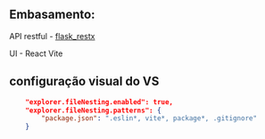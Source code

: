 ## Embasamento:
API restful - [flask_restx](https://flask-restx.readthedocs.io/en/latest/example.html)

UI - React Vite


## configuração visual do VS
```json
    "explorer.fileNesting.enabled": true,
    "explorer.fileNesting.patterns": {
        "package.json": ".eslin*, vite*, package*, .gitignore"
    }
```
